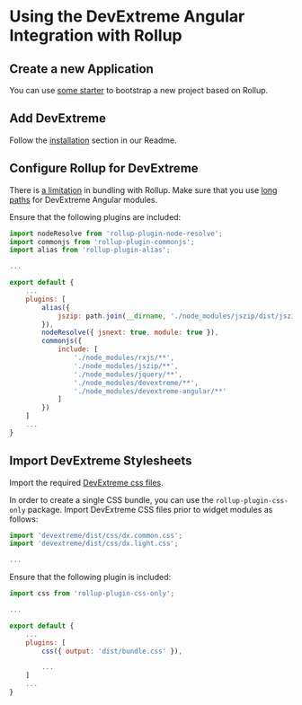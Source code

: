 # Using the DevExtreme Angular Integration with Rollup

## Create a new Application ##

You can use [some starter](https://github.com/search?utf8=%E2%9C%93&q=angular+rollup+starter&type=Repositories&ref=searchresults) to bootstrap a new project based on Rollup.

## Add DevExtreme ##

Follow the [installation](https://github.com/DevExpress/devextreme-angular#installation) section in our Readme.

## <a name="configuration"></a>Configure Rollup for DevExtreme ##

There is [a limitation](https://github.com/DevExpress/devextreme-angular/issues/353) in bundling with Rollup.
Make sure that you use [long paths](https://github.com/DevExpress/devextreme-angular/#bundlers-without-tree-shaking-support) for DevExtreme Angular modules.

Ensure that the following plugins are included:

```js
import nodeResolve from 'rollup-plugin-node-resolve';
import commonjs from 'rollup-plugin-commonjs';
import alias from 'rollup-plugin-alias';

...

export default {
    ...
    plugins: [
        alias({
            jszip: path.join(__dirname, './node_modules/jszip/dist/jszip.min.js')
        }),
        nodeResolve({ jsnext: true, module: true }),
        commonjs({
            include: [
                './node_modules/rxjs/**',
                './node_modules/jszip/**',
                './node_modules/jquery/**',
                './node_modules/devextreme/**',
                './node_modules/devextreme-angular/**'
            ]
        })
    ]
    ...
}
```

## Import DevExtreme Stylesheets ##

Import the required [DevExtreme css files](https://js.devexpress.com/Documentation/Guide/Themes/Predefined_Themes/).


In order to create a single CSS bundle, you can use the `rollup-plugin-css-only` package. Import DevExtreme CSS files prior to widget modules as follows:

```js
import 'devextreme/dist/css/dx.common.css';
import 'devextreme/dist/css/dx.light.css';

...
```

Ensure that the following plugin is included:

```js
import css from 'rollup-plugin-css-only';

...

export default {
    ...
    plugins: [
        css({ output: 'dist/bundle.css' }),

        ...
    ]
    ...
}
```
